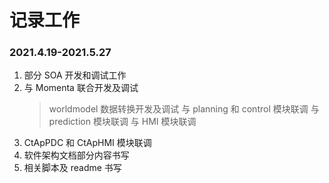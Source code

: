 # 记录工作

### 2021.4.19-2021.5.27

1. 部分 SOA 开发和调试工作
2. 与 Momenta 联合开发及调试
    > worldmodel 数据转换开发及调试
    > 与 planning 和 control 模块联调
    > 与 prediction 模块联调
    > 与 HMI 模块联调
3. CtApPDC 和 CtApHMI 模块联调
4. 软件架构文档部分内容书写
5. 相关脚本及 readme 书写

